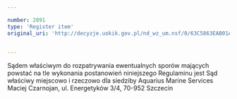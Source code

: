 ```yaml
---

number: 2891
type: 'Register item'
original_uri: 'http://decyzje.uokik.gov.pl/nd_wz_um.nsf/0/63C5863EAB01ABF1C12579B3003A7D5D?OpenDocument'


---
```


Sądem właściwym do rozpatrywania ewentualnych sporów mających powstać na tle wykonania postanowień niniejszego Regulaminu jest Sąd właściwy miejscowo i rzeczowo dla siedziby Aquarius Marine Services Maciej Czarnojan, ul. Energetyków 3/4, 70-952 Szczecin

